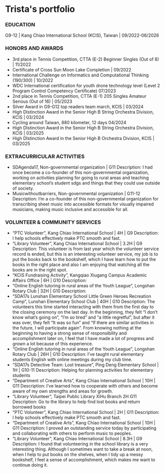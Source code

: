 # Trista's portfolio

### EDUCATION
G9-12 | Kang Chiao International School (KCIS), Taiwan 	|    09/2022-06/2026

### HONORS AND AWARDS
- 3rd place in Tennis Competition, CTTA (E-2) Beginner Singles (Out of 8)	|    11/2022
- Certificate of Cross Sun Moon Lake Completion	    |    09/2022
- International Challenge on Informatics and Computational Thinking (190/300)	|    10/2022
- WDC International certification for youth drone technology level (Level 2 Program Control Competency Certificate)	07/2023
- 2nd place in Tennis Competition, CTTA (E-1) 205 Singles Amateur Serious (Out of 16)	|    05/2023
- Silver Award in G9-G12 top readers team march, KCIS	|    03/2024
- High DIstinction Award in the Senior High B String Orchestra Division, KCIS	|    03/2024
- Cycling around Taiwan, 880 kilometer, 12 days	04/2024
- High DIstinction Award in the Senior High B String Orchestra Division, KCIS	|    03/2025
- High DIstinction Award in the Senior High B Orchestra Division, KCIS	|    03/2025

### EXTRACURRICULAR ACTIVITIES
- SDAgenda17, Non-governmental organization	    |	G11
    Description: I had once become a co-founder of this non-governmental organization, working on activities planning for going to rural areas and teaching elementary school’s student sdgs and things that they could use outside of society.
- Musicwithoutbarriers, Non-governmental organization	| 	G11-12
    Description: I’m a co-founder of this non-governmental organization for transcribing sheet music into accessible formats for visually impaired musicians, making music inclusive and accessible for all.

### VOLUNTEER & COMMUNITY SERVICES
- “PTC Volunteer”, Kang Chiao International School	 	|    4H 	|    G9
    Description: I help schools effectively make PTC smooth and fast.
- “Library Volunteer”, Kang Chiao International School	|    3.2H 	|    G9
    Description: This volunteer is from last year which the volunteer service record is ended, but this is an interesting volunteer service, my job is to put the books back to the bookshelf, which I have learn how to put the books in the right place and also I am enjoying that watching all the books are in the right spot.
- “KCIS Fundraising Activity”, Kangqiao Xiugang Campus Academic Affairs Office	    |    6H 	|    G10
    Description: 
- “Online English tutoring in rural areas of the Youth League”, Longshan Rotary Club 	|    32H 	|    G10
    Description: 
- “SDA17s Lunshan Elementary School Little Green Heroes Recreation Camp”, Lunshan Elementary School Club 	|    40H 	|    G10
    Description: The volunteers this time started interacting with them from the first day to the closing ceremony on the last day. In the beginning, they felt “I don’t know what’s going on”, “I’m so tired” and “a little regretful”, but after it was over, they felt “It was so fun” and “If there are similar activities in the future, I will participate again”. From knowing nothing at the beginning to having a strong sense of responsibility and accomplishment later on, I feel that I have made a lot of progress and grown a lot because of this experience.
- “Online English tutoring in rural areas of the Youth League”, Longshan Rotary Club 	|    26H 	|    G10
    Description: I’ve taught rural elementary students English with online meetings during my club time.
- “SDA17s Detective Team: Lost treasure”, Ping Deng Elementary School	|    1H    | 	G10-11
    Description: Helping for planning activities for elementary students
- “Department of Creative Arts”, Kang Chiao International School	|    10H    | 	G11
    Description: I’ve learned how to cooperate with others and become aware of my own strengths and areas for growth.
- “Library Volunteer”, Taipei Public Library XiHu Branch	2H 	G11
    Description: Go to the library to help find lost books and return borrowed books
- “PTC Volunteer”, Kang Chiao International School	 	|    2H    |	G11
    Description: I help schools effectively make PTC smooth and fast.
- “Department of Creative Arts”, Kang Chiao International School	|    10H    | 	G11
    Description: I proved an outstanding service today by participating and collaborating with others to perform music to peoples.
- “Library Volunteer”, Kang Chiao International School	|    8.3H 	|    G9
    Description: I found that volunteering in the school library is a very interesting thing. Although I sometimes want to take a break at noon, when I help to put books on the shelves, when I tidy up a messy bookshelf, I feel a sense of accomplishment, which makes me want to continue doing it.
